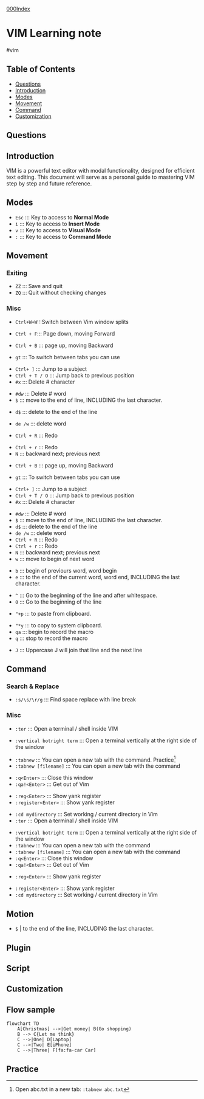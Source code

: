 [000Index](../000Index.md)
# VIM Learning note
#vim
## Table of Contents
- [Questions](\#questions)
- [Introduction](\#introduction)
- [Modes](\#modes)
- [Movement](\#movement)
- [Command](\#command)
- [Customization](\#customization)

## Questions

## Introduction
VIM is a powerful text editor with modal functionality, designed for efficient text editing. This document will serve as a personal guide to mastering VIM step by step and future reference.
## Modes
- `Esc` ::: Key to access to **Normal Mode**
- `i` ::: Key to access to **Insert Mode**
- `v` ::: Key to access to **Visual Mode**
- `:` ::: Key to access to **Command Mode**

## Movement

### Exiting
- `ZZ` ::: Save and quit
- `ZQ` ::: Quit without checking changes
<!--SR:!2000-01-01,1,250!2024-12-31,1,222-->
### Misc
- `Ctrl+W+W`:::Switch between Vim window splits 
<!--SR:!2025-01-06,8,250!2025-01-18,20,250-->
- `Ctrl + F`::: Page down, moving Forward
<!--SR:!2025-01-03,5,230!2025-01-05,7,250-->
- `Ctrl + B` ::: page up, moving Backward
<!--SR:!2025-01-01,2,210!2025-01-01,3,210-->
- `gt` ::: To switch between tabs you can use
<!--SR:!2025-01-07,9,250!2000-01-01,1,250-->
- `Ctrl+ ]` ::: Jump to a subject
- `Ctrl + T / O` ::: Jump back to previous position
- `#x` ::: Delete \# character
<!--SR:!2024-12-31,1,205!2000-01-01,1,250-->
- `#dw` ::: Delete \# word
- `$`  ::: move to the end of line, INCLUDING the last character.
<!--SR:!2025-01-01,2,242!2000-01-01,1,250-->
- `d$`  ::: delete to the end of the line
<!--SR:!2000-01-01,1,250!2025-01-01,2,242-->
- `de /w` ::: delete word
<!--SR:!2024-12-31,1,222!2000-01-01,1,250-->
- `Ctrl + R` ::: Redo
<!--SR:!2000-01-01,1,250!2024-12-31,1,222-->
- `Ctrl + r` ::: Redo 
- `N` ::: backward next; previous next
<!--SR:!2000-01-01,1,250!2025-01-01,2,242-->
- `Ctrl + B` ::: page up, moving Backward
<!--SR:!2024-12-30,1,210!2025-01-01,3,210-->
- `gt` ::: To switch between tabs you can use
<!--SR:!2025-01-07,9,250!2024-12-31,2,242-->
- `Ctrl+ ]` ::: Jump to a subject
- `Ctrl + T / O` ::: Jump back to previous position
- `#x` ::: Delete \# character
<!--SR:!2024-12-30,1,225!2000-01-01,1,250-->
- `#dw` ::: Delete \# word
- `$`  ::: move to the end of line, INCLUDING the last character.
- `d$`  ::: delete to the end of the line
- `de /w` ::: delete word
- `Ctrl + R` ::: Redo 
- `Ctrl + r` ::: Redo 
- `N` ::: backward next; previous next
- `w` ::: move to begin of next word
<!--SR:!2024-12-31,2,245!2025-01-03,5,246-->
- `b` ::: begin of previours word, word begin
-  `e` ::: to the end of the current word, word end, INCLUDING the last character.
<!--SR:!2000-01-01,1,250!2025-01-01,2,242-->
- `^` ::: Go to the beginning of the line and after whitespace.
- `0` ::: Go to the beginning of the line
<!--SR:!2000-01-01,1,250!2025-01-01,2,242-->
- `"+p` :::  to paste from clipboard.
<!--SR:!2000-01-01,1,250!2024-12-31,1,222-->
- `"*y` :::  to copy to system clipboard.
- `qa` ::: begin to record the macro
- `q`  ::: stop to record the macro
<!--SR:!2025-01-03,5,246!2025-01-10,12,246-->
- `J`  ::: Uppercase J will join that line and the next line

## Command
### Search & Replace
- `:s/\s/\r/g` ::: Find space replace with line break

### Misc
- `:ter` ::: Open a terminal / shell inside VIM
<!--SR:!2025-01-01,2,242!2025-01-01,2,242-->
- `:vertical botright term` ::: Open a terminal vertically at the right side of the window
<!--SR:!2025-01-01,2,242!2024-12-31,1,222-->
- `:tabnew` ::: You can open a new tab with the command. Practice[^1]
- `:tabnew [filename]` ::: You can open a new tab with the command
<!--SR:!2000-01-01,1,250!2024-12-31,1,222-->
- `:q<Enter>` ::: Close this window
- `:qa!<Enter>` ::: Get out of Vim
<!--SR:!2024-12-31,2,226!2024-12-31,2,245-->
- `:reg<Enter>` ::: Show yank register
- `:register<Enter>` ::: Show yank register
<!--SR:!2024-12-31,1,222!2000-01-01,1,250-->
- `:cd mydirectory` ::: Set working / current directory in Vim
- `:ter` ::: Open a terminal / shell inside VIM
<!--SR:!2024-12-31,2,242!2000-01-01,1,250-->
- `:vertical botright term` ::: Open a terminal vertically at the right side of the window
- `:tabnew` ::: You can open a new tab with the command
- `:tabnew [filename]` ::: You can open a new tab with the command
- `:q<Enter>` ::: Close this window
- `:qa!<Enter>` ::: Get out of Vim
<!--SR:!2024-12-31,2,226!2024-12-31,2,245-->
- `:reg<Enter>` ::: Show yank register
<!--SR:!2000-01-01,1,250!2024-12-30,1,222-->
- `:register<Enter>` ::: Show yank register
- `:cd mydirectory` ::: Set working / current directory in Vim


## Motion
- `$` | to the end of the line, INCLUDING the last character.

## Plugin


## Script


## Customization

## Flow sample
```mermaid
flowchart TD
    A[Christmas] -->|Get money| B(Go shopping)
    B --> C{Let me think}
    C -->|One| D[Laptop]
    C -->|Two| E[iPhone]
    C -->|Three| F[fa:fa-car Car]
```
## Practice
[^1]: Open abc.txt in a new tab: `:tabnew abc.txt`
